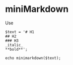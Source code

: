 # miniMarkdown

Use

```
$text = '# H1
## H2
### H3
_italic_
**bold**';

echo minimarkdown($text);
```
